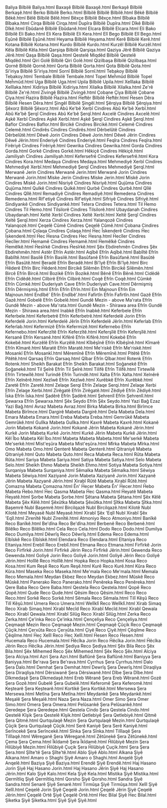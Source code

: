 Baliya	Bilbilê	Baliya.html
Baxaşê	Bilbilê	Baxaşê.html
Berkaşê	Bilbilê	Berkaşê.html
Berko	Bilbilê	Berko.html
Bilbilê	Bilbilê	Bilbilê.html
Bêkê	Bilbilê	Bêkê.html
Bêlê	Bilbilê	Bêlê.html
Bêxçe	Bilbilê	Bêxçe.html
Bîbaka	Bilbilê	Bîbaka.html
Cirqa	Bilbilê	Cirqa.html
Dupîra	Bilbilê	Dupîra.html
Dîkê	Bilbilê	Dîkê.html
Ebûdanê	Bilbilê	Ebûdanê.html
Elcara	Bilbilê	Elcara.html
Eli Bako	Bilbilê	Eli Bako.html
Eli Kera	Bilbilê	Eli Kera.html
Elî Bego	Bilbilê	Elî Bego.html
Eşûnê	Bilbilê	Eşûnê.html
Heyama	Bilbilê	Heyama.html
Kerê	Bilbilê	Kerê.html
Kotana	Bilbilê	Kotana.html
Kurdo	Bilbilê	Kurdo.html
Kurzêl	Bilbilê	Kurzêl.html
Kêla	Bilbilê	Kêla.html
Qarşiqa	Bilbilê	Qarşiqa.html
Qaziya Jêrê	Bilbilê	Qaziya Jêrê.html
Qaşa	Bilbilê	Qaşa.html
Qestelê Miqdêd	Bilbilê	Qestelê Miqdêd.html
Qiri Golê	Bilbilê	Qiri Golê.html
Qizilbaşa	Bilbilê	Qizilbaşa.html
Qornê	Bilbilê	Qornê.html
Qorta	Bilbilê	Qorta.html
Qota	Bilbilê	Qota.html
Si'iriya	Bilbilê	Si'iriya.html
Sornî	Bilbilê	Sornî.html
Tebakoy	Bilbilê	Tebakoy.html
Tembale	Bilbilê	Tembale.html
Topel Meĥmûd	Bilbilê	Topel Meĥmûd.html
Uga	Bilbilê	Uga.html
Upila	Bilbilê	Upila.html
Xelîlaka	Bilbilê	Xelîlaka.html
Xidiriya	Bilbilê	Xidiriya.html
Xilalka	Bilbilê	Xilalka.html
Ze'rê	Bilbilê	Ze'rê.html
Zivingê	Bilbilê	Zivingê.html
Çobane Çiya	Bilbilê	Çobane Çiya.html
Ĥazira	Bilbilê	Ĥazira.html
Ĥeftêr	Bilbilê	Ĥeftêr.html
Ĥesen Dêra	Bilbilê	Ĥesen Dêra.html
Şingêl	Bilbilê	Şingêl.html
Şêrqiya	Bilbilê	Şêrqiya.html
Şêxorz	Bilbilê	Şêxorz.html
Abû Ke'bê Xerbî	Cindires	Abû Ke'bê Xerbî.html
Abû Ke'bê Şerqî	Cindires	Abû Ke'bê Şerqî.html
Axcelê	Cindires	Axcelê.html
Aşkê Xerbî	Cindires	Aşkê Xerbî.html
Aşkê Şerqî	Cindires	Aşkê Şerqî.html
Baflor	Cindires	Baflor.html
Bircikê	Cindires	Bircikê.html
Celemê	Cindires	Celemê.html
Cindirês	Cindires	Cindirês.html
Dêrbelûtê	Cindires	Dêrbelûtê.html
Dêwê Jorin	Cindires	Dêwê Jorin.html
Dêwê Jêrin	Cindires	Dêwê Jêrin.html
Enderiyê	Cindires	Enderiyê.html
Feqîra	Cindires	Feqîra.html
Firêriyê	Cindires	Firêriyê.html
Gewrika	Cindires	Gewrika.html
Gorda	Cindires	Gorda.html
Gorkê	Cindires	Gorkê.html
Hêkiçê	Cindires	Hêkiçê.html
Jamiliyah	Cindires	Jamiliyah.html
Kefersefrê	Cindires	Kefersefrê.html
Kora	Cindires	Kora.html
Medaya	Cindires	Medaya.html
Mehmediyê Xerbî	Cindires	Mehmediyê Xerbî.html
Mehmediyê Şerqî	Cindires	Mehmediyê Şerqî.html
Merwanê Jerin	Cindires	Merwanê Jerin.html
Merwanê Jorin	Cindires	Merwanê Jorin.html
Miske Jerin	Cindires	Miske Jerin.html
Miskê Jorin	Cindires	Miskê Jorin.html
Nisriyê	Cindires	Nisriyê.html
Qujûma	Cindires	Qujûma.html
Qulkê	Cindires	Qulkê.html
Qurbê	Cindires	Qurbê.html
Qîlê	Cindires	Qîlê.html
Remadiyê	Cindires	Remadiyê.html
Remedena	Cindires	Remedena.html
Rif'etiyê	Cindires	Rif'etiyê.html
Sifriyê	Cindires	Sifriyê.html
Sindiyankê	Cindires	Sindiyankê.html
Tetera	Cindires	Tetera.html
Til Ĥemo	Cindires	Til Ĥemo.html
Tilsilorê	Cindires	Tilsilorê.html
Ubaydanah	Cindires	Ubaydanah.html
Xeltê Xerbî	Cindires	Xeltê Xerbî.html
Xeltê Şerqî	Cindires	Xeltê Şerqî.html
Xerza	Cindires	Xerza.html
Yalanqozê	Cindires	Yalanqozê.html
Çeqelê Cûmê	Cindires	Çeqelê Cûmê.html
Çobana	Cindires	Çobana.html
Çolaqa	Cindires	Çolaqa.html
Ĥec Îskenderê	Cindires	Ĥec Îskenderê.html
Ĥec Ĥesna	Cindires	Ĥec Ĥesna.html
Ĥecîler	Cindires	Ĥecîler.html
Ĥemamê	Cindires	Ĥemamê.html
Ĥemêlkê	Cindires	Ĥemêlkê.html
Ĥesîrkê	Cindires	Ĥesîrkê.html
Şêx Ebdirehmên	Cindires	Şêx Ebdirehmên.html
Astêr	Efrîn	Astêr.html
Aqîbê	Efrîn	Aqîbê.html
Bablîtê	Efrîn	Bablîtê.html
Basilê	Efrîn	Basilê.html
Basûfanê	Efrîn	Basûfanê.html
Basûtê	Efrîn	Basûtê.html
Beradê	Efrîn	Beradê.html
Bi'îyê	Efrîn	Bi'îyê.html
Birc Ĥêderê	Efrîn	Birc Ĥêderê.html
Bircikê Silêmên	Efrîn	Bircikê Silêmên.html
Bircê	Efrîn	Bircê.html
Bozikê	Efrîn	Bozikê.html
Bênê	Efrîn	Bênê.html
Cidêdê	Efrîn	Cidêdê.html
Cilbirê	Efrîn	Cilbirê.html
Coqê	Efrîn	Coqê.html
Cûmkê	Efrîn	Cûmkê.html
Duderiyah Cave	Efrîn	Duderiyah Cave.html
Dêrmişmiş	Efrîn	Dêrmişmiş.html
Efrîn	Efrîn	Efrîn.html
Ein Majnoun	Efrîn	Ein Majnoun.html
Endîbê'	Efrîn	Endîbê'.html
Fafirtîn	Efrîn	Fafirtîn.html
Gazê	Efrîn	Gazê.html
Gobelê	Efrîn	Gobelê.html
Gundê Mezin - above Ma'rata	Efrîn	Gundê Mezin - above Ma'rata.html
Gundê Mezin - Shirawa area	Efrîn	Gundê Mezin - Shirawa area.html
Inabkê	Efrîn	Inabkê.html
Keferbele	Efrîn	Keferbele.html
Keferbetrê	Efrîn	Keferbetrê.html
Keferdelê Jorin	Efrîn	Keferdelê Jorin.html
Keferdelê Jêrîn	Efrîn	Keferdelê Jêrîn.html
Keferlab	Efrîn	Keferlab.html
Kefermizê	Efrîn	Kefermizê.html
Kefernebo	Efrîn	Kefernebo.html
Keferzîtê	Efrîn	Keferzîtê.html
Keferşîlê	Efrîn	Keferşîlê.html
Kersanê	Efrîn	Kersanê.html
Kifêrê	Efrîn	Kifêrê.html
Kokebê	Efrîn	Kokebê.html
Kurzêlê	Efrîn	Kurzêlê.html
Kîbêşînê	Efrîn	Kîbêşînê.html
Kîmarê	Efrîn	Kîmarê.html
Maratê	Efrîn	Maratê.html
Me'riskê	Efrîn	Me'riskê.html
Mosankî	Efrîn	Mosankî.html
Mêremînê	Efrîn	Mêremînê.html
Pitêtê	Efrîn	Pitêtê.html
Qarsaq	Efrîn	Qarsaq.html
Qîbar	Efrîn	Qîbar.html
Rotenk	Efrîn	Rotenk.html
Sheikh Barakat	Efrîn	Sheikh Barakat.html
Soĝanekê	Efrîn	Soĝanekê.html
Til Şeîrê	Efrîn	Til Şeîrê.html
Tilifê	Efrîn	Tilifê.html
Tirtewîlê	Efrîn	Tirtewîlê.html
Turindê	Efrîn	Turindê.html
Xalta	Efrîn	Xalta.html
Xelnêrê	Efrîn	Xelnêrê.html
Xezîwê	Efrîn	Xezîwê.html
Xurêbkê	Efrîn	Xurêbkê.html
Zaretê	Efrîn	Zaretê.html
Zelaqe Serqi	Efrîn	Zelaqe Serqi.html
Zelaqe Xerbi	Efrîn	Zelaqe Xerbi.html
Zirêgatê	Efrîn	Zirêgatê.html
Zêdiyê	Efrîn	Zêdiyê.html
Îska	Efrîn	Îska.html
Şadêrê	Efrîn	Şadêrê.html
Şehrenlî	Efrîn	Şehrenlî.html
Şewarxa	Efrîn	Şewarxa.html
Şêx Seydo	Efrîn	Şêx Seydo.html
Yazi Baĝ	Ezaz	Yazi Baĝ.html
Avraz	Mabeta	Avraz.html
Birka	Mabeta	Birka.html
Birîmce	Mabeta	Birîmce.html
Dargirê	Mabeta	Dargirê.html
Dela	Mabeta	Dela.html
Emara	Mabeta	Emara.html
Ereba	Mabeta	Ereba.html
Gemrûkê	Mabeta	Gemrûkê.html
Gulîka	Mabeta	Gulîka.html
Kaxrê	Mabeta	Kaxrê.html
Kokanê Jorin	Mabeta	Kokanê Jorin.html
Kokanê Jêrin	Mabeta	Kokanê Jêrin.html
Kurkê Jorin	Mabeta	Kurkê Jorin.html
Kurkê Jêrin	Mabeta	Kurkê Jêrin.html
Kêl Îbo	Mabeta	Kêl Îbo.html
Mabeta	Mabeta	Mabeta.html
Me'serkê	Mabeta	Me'serkê.html
Mist'eşûra	Mabeta	Mist'eşûra.html
Mîrka	Mabeta	Mîrka.html
Omo	Mabeta	Omo.html
Qenterê	Mabeta	Qenterê.html
Qitraniyê	Mabeta	Qitraniyê.html
Quto	Mabeta	Quto.html
Reca	Mabeta	Reca.html
Rûta	Mabeta	Rûta.html
Sariya	Mabeta	Sariya.html
Satiya	Mabeta	Satiya.html
Selo	Mabeta	Selo.html
Sheikh Ehmo	Mabeta	Sheikh Ehmo.html
Sotiya	Mabeta	Sotiya.html
Surqaniya	Mabeta	Surqaniya.html
Sêmalka	Mabeta	Sêmalka.html
Sêwiya	Mabeta	Sêwiya.html
Xaziyanê Jorin	Mabeta	Xaziyanê Jorin.html
Xazyanê Jêrin	Mabeta	Xazyanê Jêrin.html
Xirabî Rûtê	Mabeta	Xirabî Rûtê.html
Çomazna	Mabeta	Çomazna.html
Ên' Ĥecer	Mabeta	Ên' Ĥecer.html
Ĥebo	Mabeta	Ĥebo.html
Ĥec Qasma	Mabeta	Ĥec Qasma.html
Ĥeyatê	Mabeta	Ĥeyatê.html
Şorbe	Mabeta	Şorbe.html
Şêtana	Mabeta	Şêtana.html
Şêx Kêlê	Mabeta	Şêx Kêlê.html
Şêxûtka	Mabeta	Şêxûtka.html
Şîtka	Mabeta	Şîtka.html
Başemrê	Nubl	Başemrê.html
Bircilqazê	Nubl	Bircilqazê.html
Kilotê	Nubl	Kilotê.html
Meyasê	Nubl	Meyasê.html
Xirabî Şêx 'Eqîl	Nubl	Xirabî Şêx 'Eqîl.html
Zirenîtê	Nubl	Zirenîtê.html
Atmoniyo	Reco	Atmoniyo.html
Banîkê	Reco	Banîkê.html
Be'dîna	Reco	Be'dîna.html
Berbenê	Reco	Berbenê.html
Bilêlko	Reco	Bilêlko.html
Cela	Reco	Cela.html
Dodo	Reco	Dodo.html
Dumilya	Reco	Dumilya.html
Dêwrîş	Reco	Dêwrîş.html
Edema	Reco	Edema.html
Elbîskê	Reco	Elbîskê.html
Elendara	Reco	Elendara.html
Eltaniya	Reco	Eltaniya.html
Ereblî	Reco	Ereblî.html
Etmana	Reco	Etmana.html
Firfirkê Jorin	Reco	Firfirkê Jorin.html
Firfirkê Jêrin	Reco	Firfirkê Jêrin.html
Gewenda	Reco	Gewenda.html
Goliyê Jorin	Reco	Goliyê Jorin.html
Goliyê Jêrin	Reco	Goliyê Jêrin.html
Holîlê	Reco	Holîlê.html
Hopka	Reco	Hopka.html
Kosa	Reco	Kosa.html
Kum Reşê	Reco	Kum Reşê.html
Kurê	Reco	Kurê.html
Kûra	Reco	Kûra.html
Maseka	Reco	Maseka.html
Me'mala	Reco	Me'mala.html
Memala	Reco	Memala.html
Meydan Ekbez	Reco	Meydan Ekbez.html
Mûskê	Reco	Mûskê.html
Panerako	Reco	Panerako.html
Penêreka	Reco	Penêreka.html
Qere Baba	Reco	Qere Baba.html
Qestela	Reco	Qestela.html
Qopê	Reco	Qopê.html
Qude	Reco	Qude.html
Qêsim	Reco	Qêsim.html
Reco	Reco	Reco.html
Sorkê	Reco	Sorkê.html
Sêmala	Reco	Sêmala.html
Tilî Kêşû	Reco	Tilî Kêşû.html
Umera	Reco	Umera.html
Welîklî	Reco	Welîklî.html
Xirab Simaq	Reco	Xirab Simaq.html
Xirabî Mecîd	Reco	Xirabî Mecîd.html
Xirabî Qewala	Reco	Xirabî Qewala.html
Xirabî Silûg	Reco	Xirabî Silûg.html
Zerka	Reco	Zerka.html
Çe'inka	Reco	Çe'inka.html
Çençeliya	Reco	Çençeliya.html
Çeqmaqê Mezin	Reco	Çeqmaqê Mezin.html
Çeqmaqê Çûçik	Reco	Çeqmaqê Çûçik.html
Çerxûta	Reco	Çerxûta.html
Çiyê	Reco	Çiyê.html
Çêqilme	Reco	Çêqilme.html
Ĥec Xelîl	Reco	Ĥec Xelîl.html
Ĥesen	Reco	Ĥesen.html
Ĥucemala	Reco	Ĥucemala.html
Ĥêcîka Jorin	Reco	Ĥêcîka Jorin.html
Ĥêcîka Jêrin	Reco	Ĥêcîka Jêrin.html
Şediya	Reco	Şediya.html
Şêx Bila	Reco	Şêx Bila.html
Şêx Mihemed	Reco	Şêx Mihemed.html
Şêx	Reco	Şêx.html
Alciya	Şera	Alciya.html
Azri	Şera	Azri.html
Baflûnê	Şera	Baflûnê.html
Baniyya	Şera	Baniyya.html
Be'rava	Şera	Be'rava.html
Cyrrhus	Şera	Cyrrhus.html
Dalo	Şera	Dalo.html
Demhat	Şera	Demhat.html
Dewrîş	Şera	Dewrîş.html
Diraqliya	Şera	Diraqliya.html
Dêrsiwanê	Şera	Dêrsiwanê.html
Dîbe	Şera	Dîbe.html
Dîkmedaşê	Şera	Dîkmedaşê.html
Ereb Wêranê	Şera	Ereb Wêranê.html
Gozê	Şera	Gozê.html
Gubelê	Şera	Gubelê.html
Keferomê	Şera	Keferomê.html
Keştearê	Şera	Keştearê.html
Kortikê	Şera	Kortikê.html
Mersewa	Şera	Mersewa.html
Metîna	Şera	Metîna.html
Meydankê	Şera	Meydankê.html
Meşalê	Şera	Meşalê.html
Naza	Şera	Naza.html
Omer Simo	Şera	Omer Simo.html
Omera	Şera	Omera.html
Pelûsankê	Şera	Pelûsankê.html
Qeredepe	Şera	Qeredepe.html
Qestela Cindo	Şera	Qestela Cindo.html
Qestelê Kîşik	Şera	Qestelê Kîşik.html
Qetlebiyê	Şera	Qetlebiyê.html
Qitmê	Şera	Qitmê.html
Qurtqulaqê Mezin	Şera	Qurtqulaqê Mezin.html
Qurtqulaqê Çûçik	Şera	Qurtqulaqê Çûçik.html
Serê Kaniyê	Şera	Serê Kaniyê.html
Serîncekê	Şera	Serîncekê.html
Sînka	Şera	Sînka.html
Tilîlaqê	Şera	Tilîlaqê.html
Wêreganê	Şera	Wêreganê.html
Zêtûnekê	Şera	Zêtûnekê.html
Çema	Şera	Çema.html
Îkîdamê	Şera	Îkîdamê.html
Ĥilûbiyê Mezin	Şera	Ĥilûbiyê Mezin.html
Ĥilûbiyê Çuçik	Şera	Ĥilûbiyê Çuçik.html
Şera	Şera	Şera.html
Şîlte'tê	Şera	Şîlte'tê.html
Ablo	Şiyê	Ablo.html
Alkana	Şiyê	Alkana.html
Amaro o Shaghi	Şiyê	Amaro o Shaghi.html
Anqelê	Şiyê	Anqelê.html
Baziya	Şiyê	Baziya.html
Erendê	Şiyê	Erendê.html
Haj Hasano Jorin	Şiyê	Haj Hasano Jorin.html
Haj Hasano Jêrin	Şiyê	Haj Hasano Jêrin.html
Kalo	Şiyê	Kalo.html
Kela	Şiyê	Kela.html
Mistika	Şiyê	Mistika.html
Qermîtliq	Şiyê	Qermîtliq.html
Qorsho	Şiyê	Qorsho.html
Sandra	Şiyê	Sandra.html
Senarê	Şiyê	Senarê.html
Tirmûşa	Şiyê	Tirmûşa.html
Xelîl	Şiyê	Xelîl.html
Çeqelê Jorin	Şiyê	Çeqelê Jorin.html
Çeqelê Jêrin	Şiyê	Çeqelê Jêrin.html
Çeqelê Ortê	Şiyê	Çeqelê Ortê.html
Ĥec Bilal	Şiyê	Ĥec Bilal.html
Şiketka	Şiyê	Şiketka.html
Şiyê	Şiyê	Şiyê.html
